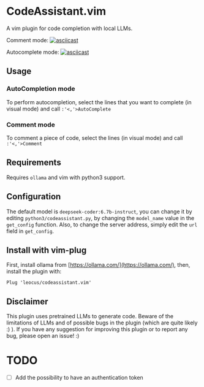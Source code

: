 # CodeAssistant.vim
A vim plugin for code completion with local LLMs.

Comment mode:
[![asciicast](https://asciinema.org/a/Cn6qlS0RU8RqM17smGdu1nrom.svg)](https://asciinema.org/a/Cn6qlS0RU8RqM17smGdu1nrom)

Autocomplete mode:
[![asciicast](https://asciinema.org/a/vGxgwxjt4WptNJTfDUOS95R6p.svg)](https://asciinema.org/a/vGxgwxjt4WptNJTfDUOS95R6p)

## Usage
### AutoCompletion mode
To perform autocompletion, select the lines that you want to complete (in visual mode) and call `:'<,'>AutoComplete`

### Comment mode
To comment a piece of code, select the lines (in visual mode) and call `:'<,'>Comment`

## Requirements
Requires `ollama` and vim with python3 support.

## Configuration
The default model is `deepseek-coder:6.7b-instruct`, you can change it by editing `python3/codeassistant.py`, by changing the `model_name` value in the `get_config` function.
Also, to change the server address, simply edit the `url` field in `get_config`.

## Install with vim-plug
First, install ollama from [https://ollama.com/](https://ollama.com/),
then, install the plugin with:
```
Plug 'leocus/codeassistant.vim'
```

## Disclaimer
This plugin uses pretrained LLMs to generate code. Beware of the limitations of LLMs and of possible bugs in the plugin (which are quite likely :) ). If you have any suggestion for improving this plugin or to report any bug, please open an issue! :)

# TODO
- [ ] Add the possibility to have an authentication token

